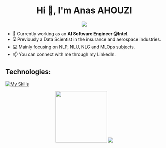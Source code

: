 <h1 align="center">Hi 👋, I'm Anas AHOUZI</h1>
<p align="center">
  <a href="https://github.com/aahouzi/readme-typing-svg"><img src="https://readme-typing-svg.herokuapp.com/?lines=A+passionate+and+motivated;Data+Scientist;AI+Software+Engineer;&center=true&width=500&height=50"></a>
</p>

- 👨‍ Currently working as an **AI Software Engineer @Intel**.
- ⌛ Previously a Data Scientist in the insurance and aerospace industries.
- 💻 Mainly focusing on NLP, NLU, NLG and MLOps subjects.
- 📫 You can connect with me through my LinkedIn.

<h2>Technologies:</h2>

[![My Skills](https://skillicons.dev/icons?i=python,cpp,java,tensorflow,pytorch,r,matlab,docker,kubernetes,gcp,html,css,js,jquery,flask,fastapi,graphql,heroku,sqlite,mysql,postgresql,mongodb,linux,bash,selenium,git,github,gitlab,latex,vscode)](https://skillicons.dev)


<p align="center">
   <img src="https://github-readme-stats.vercel.app/api?username=aahouzi-intel&border_color=2e4058" height="165"/>
   <img src="https://github-readme-stats.vercel.app/api/top-langs/?username=aahouzi-intel&hide_progress=false&layout=compact&border_color=2e4058" />       
</p>
